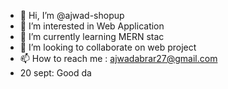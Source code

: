 - 👋 Hi, I’m @ajwad-shopup
- 👀 I’m interested in Web Application
- 🌱 I’m currently learning MERN stac
- 💞️ I’m looking to collaborate on web project
- 📫 How to reach me : ajwadabrar27@gmail.com
- 20 sept: Good da
<!---
ajwad-shopup/ajwad-shopup is a ✨ special ✨ repository because its `README.md` (this file) appears on your GitHub profile.
You can click the Preview link to take a look at your changes.
--->
